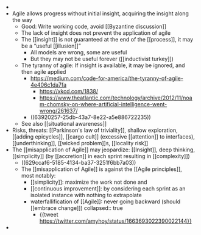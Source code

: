 -
- Agile allows progress without initial insight, acquiring the insight along the way
	- Good: Write working code, avoid [[Byzantine discussion]]
	- The lack of insight does not prevent the application of agile
	- The [[insight]] is not guaranteed at the end of the [[process]], it may be a “useful [[illusion]]”
		- All models are wrong, some are useful
		- But they may not be useful forever ([[inductivist turkey]])
	- The tyranny of agile: If insight is available, it may be ignored, and then agile applied
		- https://medium.com/code-for-america/the-tyranny-of-agile-4e406c1da7fa
			- https://xkcd.com/1838/
			- https://www.theatlantic.com/technology/archive/2012/11/noam-chomsky-on-where-artificial-intelligence-went-wrong/261637/
		- ((63920257-25db-43a7-8e22-a5e886722235))
	- See also [[situational awareness]]
- Risks, threats: [[Parkinson's law of triviality]], shallow exploration, [[adding epicycles]], [[cargo cult]] (excessive [[attention]] to interfaces), [[underthinking]], [[wicked problem]]s, [[locality risk]]
- The [[misapplication of Agile]] may jeopardize: [[Insight]], deep thinking, [[simplicity]] (by [[accretion]] in each sprint resulting in [[complexity]])
	- ((629ccaf6-5185-4134-ba37-3251f6bb7a03))
	- The [[misapplication of Agile]] is against the [[Agile principles]], most notably:
		- [[simplicity]]: maximize the work not done and
		- [[continuous improvement]]: by considering each sprint as an isolated instance with nothing to extrapolate
		- waterfallification of [[Agile]]: never going backward (should [[embrace change]])
		  collapsed:: true
			- {{tweet https://twitter.com/amyhoy/status/1663693022390022144}}
-